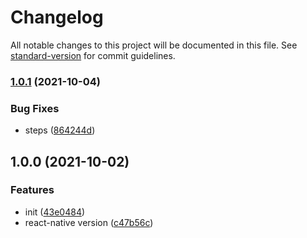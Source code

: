 # Changelog

All notable changes to this project will be documented in this file. See [standard-version](https://github.com/conventional-changelog/standard-version) for commit guidelines.

### [1.0.1](https://github.com/BlackGlory/lights-out/compare/v1.0.0...v1.0.1) (2021-10-04)


### Bug Fixes

* steps ([864244d](https://github.com/BlackGlory/lights-out/commit/864244df903b6d0e81f2ce03b17ab2954a73615f))

## 1.0.0 (2021-10-02)


### Features

* init ([43e0484](https://github.com/BlackGlory/lights-out/commit/43e0484a8ccc41305406ad36f43a74e787a4e23b))
* react-native version ([c47b56c](https://github.com/BlackGlory/lights-out/commit/c47b56cdd4e063efb31515b0f543326d21bc1d05))
